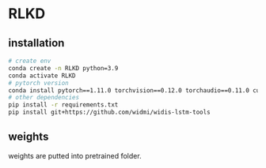 # RLKD


## installation

```bash
# create env
conda create -n RLKD python=3.9
conda activate RLKD
# pytorch version
conda install pytorch==1.11.0 torchvision==0.12.0 torchaudio==0.11.0 cudatoolkit=11.3 -c pytorch
# other dependencies
pip install -r requirements.txt
pip install git+https://github.com/widmi/widis-lstm-tools
```


## weights

weights are putted into pretrained folder. 

